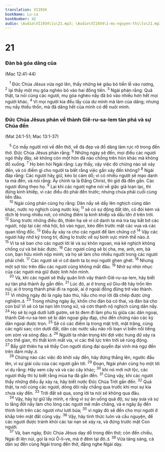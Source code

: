 ```yaml
---
translation: VI1934
bookName: Lu-ca 
bookNumber: 42
audio: \Audio\VI1934\lu\21.mp3; \Audio\VI1934\1-ms-nguyen-thi\lu\21.mp3; \Audio\VI1934\2-ms-david-dong\lu\21.mp3
---
```


<div class="title"><h1>21</h1><h3>Đàn bà góa dâng của</h3><p>(Mac 12:41-44)</p></div>
<span class="verse lu_21_1"> <sup>1</sup> Đức Chúa Jêsus vừa ngó lên, thấy những kẻ giàu bỏ tiền lễ vào rương, </span>
<span class="verse lu_21_2"><sup>2</sup> lại thấy một mụ góa nghèo bỏ vào hai đồng tiền. </span>
<span class="verse lu_21_3"><sup>3</sup> Ngài phán rằng: Quả thật, ta nói cùng các ngươi, mụ góa nghèo nầy đã bỏ vào nhiều hơn hết mọi người khác. </span>
<span class="verse lu_21_4"><sup>4</sup> Vì mọi người kia đều lấy của dư mình mà làm của dâng; nhưng mụ nầy thiếu thốn, mà đã dâng hết của mình có để nuôi mình. <br/></span>
<div class="title"><h3>Đức Chúa Jêsus phán về thành Giê-ru-sa-lem tàn phá và sự Chúa đến</h3><p>(Mat 24:1-51; Mac 13:1-37)</p></div>
<span class="verse lu_21_5"> <sup>5</sup> Có mấy người nói về đền thờ, về đá đẹp và đồ dâng làm rực rỡ trong đền thờ. Đức Chúa Jêsus phán rằng: </span>
<span class="verse lu_21_6"><sup>6</sup> Những ngày sẽ đến, mọi điều các ngươi ngó thấy đây, sẽ không còn một hòn đá nào chồng trên hòn khác mà không đổ xuống. </span>
<span class="verse lu_21_7"><sup>7</sup> Họ bèn hỏi Ngài rằng: Lạy thầy, vậy việc đó chừng nào sẽ xảy đến, và có điềm gì cho người ta biết rằng việc gần xảy đến không? </span>
<span class="verse lu_21_8"><sup>8</sup> Ngài đáp rằng: Các ngươi hãy giữ, kẻo bị cám dỗ; vì có nhiều người sẽ mạo danh ta mà đến, và nói rằng: Ấy chính ta là Đấng Christ, thì giờ đã đến gần. Các ngươi đừng theo họ. </span>
<span class="verse lu_21_9"><sup>9</sup> Lại khi các ngươi nghe nói về giặc giã loạn lạc, thì đừng kinh khiếp, vì các điều đó phải đến trước; nhưng chưa phải cuối cùng liền đâu. <br/></span>
<span class="verse lu_21_10"> <sup>10</sup> Ngài cũng phán cùng họ rằng: Dân nầy sẽ dấy lên nghịch cùng dân khác, nước nọ nghịch cùng nước kia; </span>
<span class="verse lu_21_11"><sup>11</sup> sẽ có sự động đất lớn, có đói kém và dịch lệ trong nhiều nơi, có những điềm lạ kinh khiếp và dấu lớn ở trên trời. </span>
<span class="verse lu_21_12"><sup>12</sup> Song trước những điều đó, thiên hạ sẽ vì cớ danh ta mà tra tay bắt bớ các ngươi, nộp tại các nhà hội, bỏ vào ngục, kéo đến trước mặt các vua và các quan tổng đốc. </span>
<span class="verse lu_21_13"><sup>13</sup> Điều ấy xảy ra cho các ngươi để làm chứng cớ </span>
<span class="verse lu_21_14"><sup>14</sup> Vậy các ngươi hãy nhớ kỹ trong trí, đừng lo trước về sự binh vực mình thể nào.<a data-toggle="tooltip" data-placement="bottom" title="Lu 12:11-12">⚓</a></span>
<span class="verse lu_21_15"><sup>15</sup> Vì ta sẽ ban cho các ngươi lời lẽ và sự khôn ngoan, mà kẻ nghịch không chống cự và bẻ bác được. </span>
<span class="verse lu_21_16"><sup>16</sup> Các ngươi cũng sẽ bị cha, mẹ, anh, em, bà con, bạn hữu mình nộp mình; và họ sẽ làm cho nhiều người trong các ngươi phải chết. </span>
<span class="verse lu_21_17"><sup>17</sup> Các ngươi sẽ vì cớ danh ta bị mọi người ghen ghét. </span>
<span class="verse lu_21_18"><sup>18</sup> Nhưng một sợi tóc trên đầu các ngươi cũng không mất đâu. </span>
<span class="verse lu_21_19"><sup>19</sup> Nhờ sự nhịn nhục của các ngươi mà giữ được linh hồn mình. <br/></span>
<span class="verse lu_21_20"> <sup>20</sup> Vả, khi các ngươi sẽ thấy quân lính vây thành Giê-ru-sa-lem, hãy biết sự tàn phá thành ấy gần đến. </span>
<span class="verse lu_21_21"><sup>21</sup> Lúc đó, ai ở trong xứ Giu-đê hãy trốn lên núi; ai ở trong thành phải đi ra ngoài, ai ở ngoài đồng đừng trở vào thành. </span>
<span class="verse lu_21_22"><sup>22</sup> Vì những ngày đó là ngày báo thù, hầu cho mọi lời đã chép được ứng nghiệm.<a data-toggle="tooltip" data-placement="bottom" title="Os 9:7">⚓</a></span>
<span class="verse lu_21_23"><sup>23</sup> Trong những ngày ấy, khốn cho đàn bà có thai, và đàn bà cho con bú! Vì sẽ có tai nạn lớn trong xứ, và cơn thạnh nộ nghịch cùng dân nầy. </span>
<span class="verse lu_21_24"><sup>24</sup> Họ sẽ bị ngã dưới lưỡi gươm, sẽ bị đem đi làm phu tù giữa các dân ngoại, thành Giê-ru-sa-lem sẽ bị dân ngoại giày đạp, cho đến chừng nào các kỳ dân ngoại được trọn. </span>
<span class="verse lu_21_25"><sup>25</sup> Sẽ có các điềm lạ trong mặt trời, mặt trăng, cùng các ngôi sao; còn dưới đất, dân các nước sầu não rối loạn vì biển nổi tiếng om sòm và sóng đào.<a data-toggle="tooltip" data-placement="bottom" title="Es 13:10; Exe 32:7; Gio 2:31; Kh 6:12-13">⚓</a></span>
<span class="verse lu_21_26"><sup>26</sup> Người ta nhân trong khi đợi việc hung dữ xảy ra cho thế gian, thì thất kinh mất vía, vì các thế lực trên trời sẽ rúng động. </span>
<span class="verse lu_21_27"><sup>27</sup> Bấy giờ thiên hạ sẽ thấy Con người dùng đại quyền đại vinh mà ngự đến trên đám mây.<a data-toggle="tooltip" data-placement="bottom" title="Da 7:13; Kh 1:7">⚓</a><br/></span>
<span class="verse lu_21_28"> <sup>28</sup> Chừng nào các việc đó khởi xảy đến, hãy đứng thẳng lên, ngước đầu lên, vì sự giải cứu của các ngươi gần tới. </span>
<span class="verse lu_21_29"><sup>29</sup> Đoạn, Ngài phán cùng họ một lời ví dụ rằng: Hãy xem cây vả và các cây khác; </span>
<span class="verse lu_21_30"><sup>30</sup> khi nó mới nứt lộc, các ngươi thấy thì tự biết rằng mùa hạ đã gần đến. </span>
<span class="verse lu_21_31"><sup>31</sup> Cũng vậy, khi các ngươi thấy những điều ấy xảy ra, hãy biết nước Đức Chúa Trời gần đến. </span>
<span class="verse lu_21_32"><sup>32</sup> Quả thật, ta nói cùng các ngươi, dòng dõi nầy chẳng qua trước khi mọi sự kia chưa xảy đến. </span>
<span class="verse lu_21_33"><sup>33</sup> Trời đất sẽ qua, song lời ta nói sẽ không qua đâu. <br/></span>
<span class="verse lu_21_34"> <sup>34</sup> Vậy, hãy tự giữ lấy mình, e rằng vì sự ăn uống quá độ, sự say sưa và sự lo lắng đời nầy làm cho lòng các ngươi mê mẩn chăng, và e ngày ấy đến thình lình trên các ngươi như lưới bủa; </span>
<span class="verse lu_21_35"><sup>35</sup> vì ngày đó sẽ đến cho mọi người ở khắp trên mặt đất cũng vậy. </span>
<span class="verse lu_21_36"><sup>36</sup> Vậy, hãy tỉnh thức luôn và cầu nguyện, để các ngươi được tránh khỏi các tai nạn sẽ xảy ra, và đứng trước mặt Con người. <br/></span>
<span class="verse lu_21_37"> <sup>37</sup> Vả, ban ngày, Đức Chúa Jêsus dạy dỗ trong đền thờ; còn đến chiều, Ngài đi lên núi, gọi là núi Ô-li-ve, mà ở đêm tại đó.<a data-toggle="tooltip" data-placement="bottom" title="Lu 19:47">⚓</a></span>
<span class="verse lu_21_38"><sup>38</sup> Vừa tảng sáng, cả dân sự đến cùng Ngài trong đền thờ, đặng nghe Ngài dạy. <br/></span>
